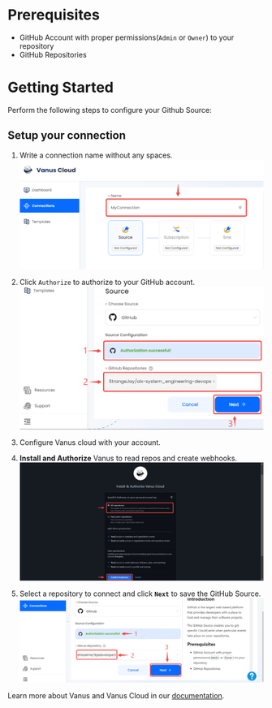 # Prerequisites

- GitHub Account with proper permissions(`Admin` or `Owner`) to your repository
- GitHub Repositories

# Getting Started

Perform the following steps to configure your Github Source:

## Setup your connection


1. Write a connection name without any spaces.
   ![img.png](images/1.png)  

2. Click `Authorize` to authorize to your GitHub account.
![img.png](images/auth%20successful.png)  

3. Configure Vanus cloud with your account.

4. **Install and Authorize** Vanus to read repos and create webhooks.
![](images/install%20and%20auth.png)  

5. Select a repository to connect and click **`Next`** to save the GitHub Source.
![](images/selectrepo.png)  


Learn more about Vanus and Vanus Cloud in our [documentation](https://docs.vanus.ai).
